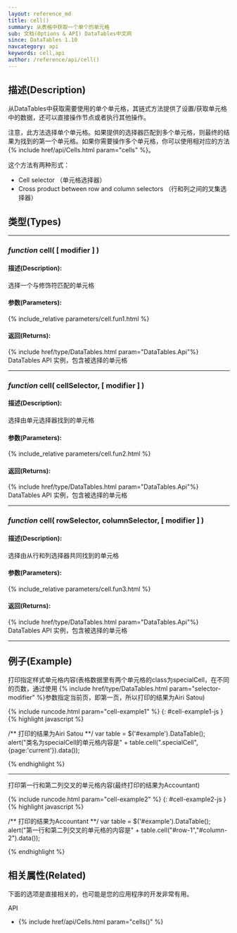 ```yaml
---
layout: reference_md
title: cell()
summary: 从表格中获取一个单个的单元格
sub: 文档(Options & API) DataTables中文网
since: DataTables 1.10
navcategory: api
keywords: cell,api
author: /reference/api/cell()
---
```


## 描述(Description)

从DataTables中获取需要使用的单个单元格，其链式方法提供了设置/获取单元格中的数据，还可以直接操作节点或者执行其他操作。

注意，此方法选择单个单元格。如果提供的选择器匹配到多个单元格，则最终的结果为找到的第一个单元格。如果你需要操作多个单元格，你可以使用相对应的方法{% include href/api/Cells.html param="cells" %}。

这个方法有两种形式：

- Cell selector （单元格选择器）
- Cross product between row and column selectors （行和列之间的叉集选择器）


## 类型(Types)
---

### _function_ **cell( [ modifier ] )**

#### 描述(Description):

选择一个与修饰符匹配的单元格

#### 参数(Parameters):
{% include_relative parameters/cell.fun1.html %}

#### 返回(Returns):

{% include href/type/DataTables.html param="DataTables.Api"%}
DataTables API 实例，包含被选择的单元格


---
    
### _function_ **cell( cellSelector, [ modifier ] )**   

#### 描述(Description):
选择由单元选择器找到的单元格
     
#### 参数(Parameters):
{% include_relative parameters/cell.fun2.html %}

#### 返回(Returns):

{% include href/type/DataTables.html param="DataTables.Api"%}
DataTables API 实例，包含被选择的单元格

---
    
### _function_ **cell( rowSelector, columnSelector, [ modifier ] )**   

#### 描述(Description):
选择由从行和列选择器共同找到的单元格
     
#### 参数(Parameters):
{% include_relative parameters/cell.fun3.html %}

#### 返回(Returns):

{% include href/type/DataTables.html param="DataTables.Api"%}
DataTables API 实例，包含被选择的单元格

--- 


## 例子(Example)


打印指定样式单元格内容(表格数据里有两个单元格的class为specialCell，在不同的页数，通过使用 {% include href/type/DataTables.html param="selector-modifier" %}参数指定当前页，即第一页，所以打印的结果为Airi Satou)

{% include runcode.html param="cell-example1" %}
{: #cell-example1-js }
{% highlight javascript %}

/**
打印的结果为Airi Satou
**/
var table = $('#example').DataTable();
alert("类名为specialCell的单元格内容是" + table.cell(".specialCell",{page:'current'}).data());

{% endhighlight %}


---


打印第一行和第二列交叉的单元格内容(最终打印的结果为Accountant)

{% include runcode.html param="cell-example2" %}
{: #cell-example2-js }
{% highlight javascript %}

/**
打印的结果为Accountant
**/
var table = $('#example').DataTable();
alert("第一行和第二列交叉的单元格的内容是" + table.cell("#row-1","#column-2").data());

{% endhighlight %}



## 相关属性(Related)
下面的选项是直接相关的，也可能是您的应用程序的开发非常有用。

API

- {% include href/api/Cells.html param="cells()" %}



